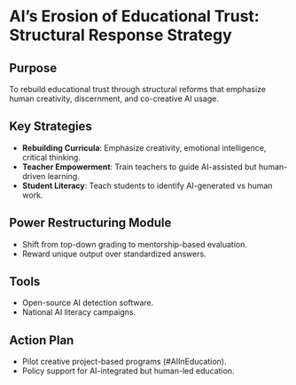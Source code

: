 # AI’s Erosion of Educational Trust: Structural Response Strategy

## Purpose
To rebuild educational trust through structural reforms that emphasize human creativity, discernment, and co-creative AI usage.

## Key Strategies
- **Rebuilding Curricula**: Emphasize creativity, emotional intelligence, critical thinking.
- **Teacher Empowerment**: Train teachers to guide AI-assisted but human-driven learning.
- **Student Literacy**: Teach students to identify AI-generated vs human work.

## Power Restructuring Module
- Shift from top-down grading to mentorship-based evaluation.
- Reward unique output over standardized answers.

## Tools
- Open-source AI detection software.
- National AI literacy campaigns.

## Action Plan
- Pilot creative project-based programs (#AIInEducation).
- Policy support for AI-integrated but human-led education.

